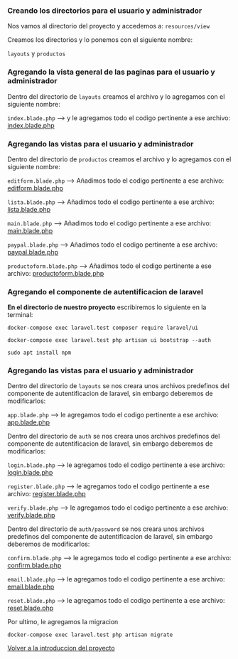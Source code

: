### Creando los directorios para el usuario y administrador

Nos vamos al directorio del proyecto y accedemos a: `resources/view`

Creamos los directorios y lo ponemos con el siguiente nombre:

`layouts` y `productos` 



### Agregando la vista general de las paginas para el usuario y administrador

Dentro del directorio de `layouts` creamos el archivo y lo agregamos con el siguiente nombre:

`index.blade.php`  --> y le agregamos todo el codigo pertinente a ese archivo: [index.blade.php](https://github.com/carlosjose1267/carlosjoseapplaravel/blob/main/resources/views/layouts/index.blade.php)



### Agregando las vistas para el usuario y administrador

Dentro del directorio de `productos` creamos el archivo y lo agregamos con el siguiente nombre:

`editform.blade.php`        --> Añadimos todo el codigo pertinente a ese archivo: [editform.blade.php](https://github.com/carlosjose1267/carlosjoseapplaravel/blob/main/resources/views/productos/editform.blade.php)

`lista.blade.php`        --> Añadimos todo el codigo pertinente a ese archivo: [lista.blade.php](https://github.com/carlosjose1267/carlosjoseapplaravel/blob/main/resources/views/productos/lista.blade.php)

`main.blade.php`        --> Añadimos todo el codigo pertinente a ese archivo: [main.blade.php](https://github.com/carlosjose1267/carlosjoseapplaravel/blob/main/resources/views/productos/main.blade.php)

`paypal.blade.php`        --> Añadimos todo el codigo pertinente a ese archivo: [paypal.blade.php](https://github.com/carlosjose1267/carlosjoseapplaravel/blob/main/resources/views/productos/paypal.blade.php)

`productoform.blade.php`        --> Añadimos todo el codigo pertinente a ese archivo: [productoform.blade.php](https://github.com/carlosjose1267/carlosjoseapplaravel/blob/main/resources/views/productos/productoform.blade.php)

### Agregando el componente de autentificacion de laravel

<b>En el directorio de nuestro proyecto</b> escribiremos lo siguiente en la terminal:

~~~
docker-compose exec laravel.test composer require laravel/ui
~~~
~~~
docker-compose exec laravel.test php artisan ui bootstrap --auth
~~~
~~~
sudo apt install npm
~~~

### Agregando las vistas para el usuario y administrador

Dentro del directorio de `layouts` se nos creara unos archivos predefinos del componente de autentificacion de laravel, sin embargo deberemos de modificarlos:

`app.blade.php`  --> le agregamos todo el codigo pertinente a ese archivo: [app.blade.php](https://github.com/carlosjose1267/carlosjoseapplaravel/blob/main/resources/views/layouts/app.blade.php)

Dentro del directorio de `auth` se nos creara unos archivos predefinos del componente de autentificacion de laravel, sin embargo deberemos de modificarlos:

`login.blade.php`  --> le agregamos todo el codigo pertinente a ese archivo: [login.blade.php](https://github.com/carlosjose1267/carlosjoseapplaravel/blob/main/resources/views/auth/login.blade.php)

`register.blade.php`  --> le agregamos todo el codigo pertinente a ese archivo: [register.blade.php](https://github.com/carlosjose1267/carlosjoseapplaravel/blob/main/resources/views/auth/register.blade.php)

`verify.blade.php`  --> le agregamos todo el codigo pertinente a ese archivo: [verify.blade.php](https://github.com/carlosjose1267/carlosjoseapplaravel/blob/main/resources/views/auth/verify.blade.php)

Dentro del directorio de `auth/password` se nos creara unos archivos predefinos del componente de autentificacion de laravel, sin embargo deberemos de modificarlos:

`confirm.blade.php`  --> le agregamos todo el codigo pertinente a ese archivo: [confirm.blade.php](https://github.com/carlosjose1267/carlosjoseapplaravel/blob/main/resources/views/auth/passwords/confirm.blade.php)

`email.blade.php`  --> le agregamos todo el codigo pertinente a ese archivo: [email.blade.php](https://github.com/carlosjose1267/carlosjoseapplaravel/blob/main/resources/views/auth/passwords/email.blade.php)

`reset.blade.php`  --> le agregamos todo el codigo pertinente a ese archivo: [reset.blade.php](https://github.com/carlosjose1267/carlosjoseapplaravel/blob/main/resources/views/auth/passwords/reset.blade.php)


Por ultimo, le agregamos la migracion
~~~
docker-compose exec laravel.test php artisan migrate
~~~


[Volver a la introduccion del proyecto](https://github.com/carlosjose1267/carlosjoseapplaravel/tree/main)
